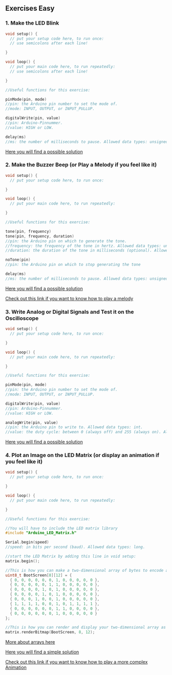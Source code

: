 ## Exercises Easy

### 1. Make the LED Blink

```C
void setup() {
  // put your setup code here, to run once:
  // use semicolons after each line!

}

void loop() {
  // put your main code here, to run repeatedly:
  // use semicolons after each line!

}

//Useful functions for this exercise:

pinMode(pin, mode)
//pin: the Arduino pin number to set the mode of.
//mode: INPUT, OUTPUT, or INPUT_PULLUP.

digitalWrite(pin, value)
//pin: Arduino-Pinnummer.
//value: HIGH or LOW.

delay(ms)
//ms: the number of milliseconds to pause. Allowed data types: unsigned long.
```

[Here you will find a possible solution](Exercise_Solutions/01_Easy/01_Make_LED_Blink.md)

### 2. Make the Buzzer Beep (or Play a Melody if you feel like it)

```C
void setup() {
  // put your setup code here, to run once:

}

void loop() {
  // put your main code here, to run repeatedly:

}

//Useful functions for this exercise:

tone(pin, frequency)
tone(pin, frequency, duration)
//pin: the Arduino pin on which to generate the tone.
//frequency: the frequency of the tone in hertz. Allowed data types: unsigned int.
//duration: the duration of the tone in milliseconds (optional). Allowed data types: unsigned long.

noTone(pin)
//pin: the Arduino pin on which to stop generating the tone

delay(ms)
//ms: the number of milliseconds to pause. Allowed data types: unsigned long.
```

[Here you will find a possible solution](Exercise_Solutions/01_Easy/02_Make_Buzzer_Beep.md)

[Check out this link if you want to know how to play a melody](https://docs.arduino.cc/built-in-examples/digital/toneMelody/)

### 3. Write Analog or Digital Signals and Test it on the Oscilloscope

```C
void setup() {
  // put your setup code here, to run once:

}

void loop() {
  // put your main code here, to run repeatedly:

}

//Useful functions for this exercise:

pinMode(pin, mode)
//pin: the Arduino pin number to set the mode of.
//mode: INPUT, OUTPUT, or INPUT_PULLUP.

digitalWrite(pin, value)
//pin: Arduino-Pinnummer.
//value: HIGH or LOW.

analogWrite(pin, value)
//pin: the Arduino pin to write to. Allowed data types: int.
//value: the duty cycle: between 0 (always off) and 255 (always on). Allowed data types: int.

```

[Here you will find a possible solution](Exercise_Solutions/01_Easy/03_Write_Analog_Digital_Signals.md)

### 4. Plot an Image on the LED Matrix (or display an animation if you feel like it)

```C
void setup() {
  // put your setup code here, to run once:

}

void loop() {
  // put your main code here, to run repeatedly:

}

//Useful functions for this exercise:

//You will have to include the LED matrix library
#include "Arduino_LED_Matrix.h"

Serial.begin(speed)
//speed: in bits per second (baud). Allowed data types: long.

//start the LED Matrix by adding this line in void setup:
matrix.begin();

//This is how you can make a two-dimensional array of bytes to encode an image:
uint8_t BootScreen[8][12] = {
  { 0, 0, 0, 0, 0, 0, 1, 0, 0, 0, 0, 0 },
  { 0, 0, 0, 0, 0, 1, 1, 0, 0, 0, 0, 0 },
  { 0, 0, 0, 0, 1, 0, 1, 0, 0, 0, 0, 0 },
  { 0, 0, 0, 0, 1, 0, 1, 0, 0, 0, 0, 0 },
  { 0, 0, 0, 1, 0, 0, 1, 0, 0, 0, 0, 0 },
  { 1, 1, 1, 1, 0, 0, 1, 0, 1, 1, 1, 1 },
  { 0, 0, 0, 0, 0, 0, 1, 1, 0, 0, 0, 0 },
  { 0, 0, 0, 0, 0, 0, 1, 0, 0, 0, 0, 0 }
};

//This is how you can render and display your two-dimensional array as an image:
matrix.renderBitmap(BootScreen, 8, 12);

```

[More about arrays here](https://www.arduino.cc/reference/en/language/variables/data-types/array/)

[Here you will find a simple solution](Exercise_Solutions/01_Easy/04_Make_LED_Matrix_Image.md)

[Check out this link if you want to know how to play a more complex Animation ](https://docs.arduino.cc/tutorials/uno-r4-wifi/led-matrix/)